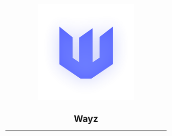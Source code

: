 <p align="center">
  <a href="https://wayz-bot.vercel.app">
    <img width="300" src="https://github.com/Wayz-Bot/Wayz-Bot/blob/main/src/img/wayz.png">
  </a>
</p>
<div align="center">
  <h1>Wayz</h1>
</div>

---

<br/>
